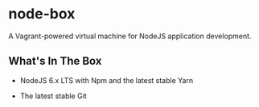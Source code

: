 # node-box

A Vagrant-powered virtual machine for NodeJS application development.

## What's In The Box

* NodeJS 6.x LTS with Npm and the latest stable Yarn

* The latest stable Git
